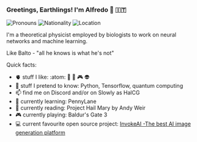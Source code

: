 ### Greetings, Earthlings! I'm Alfredo 👋 🇮🇹

![Pronouns](https://img.shields.io/badge/Pronouns-he%2Fhim-blue)
![Nationality](https://img.shields.io/badge/Nationality-Italian-gold)
![Location](https://img.shields.io/badge/Uppsala-Sweden-red)


I'm a theoretical physicist employed by biologists to work on neural networks and machine learning. 

Like Balto - "all he knows is what he's not"

Quick facts:
- 🫀 stuff I like: :atom: 🤖 🎷 🎮 👽
- 💬 stuff I pretend to know: Python, Tensorflow, quantum computing
- 📫 find me on Discord and/or on Slowly as HalCG
- 🌱 currently learning: PennyLane
- 📖 currently reading: Project Hail Mary by Andy Weir
- 🎮 currently playing: Baldur's Gate 3 
- 💻 current favourite open source project: [InvokeAI -The best AI image generation platform](https://github.com/invoke-ai/InvokeAI)
